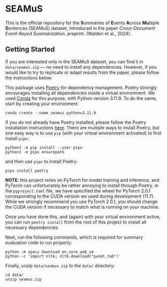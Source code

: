 # SEAMuS

This is the official repository for the **S**ummaries of **E**vents **A**cross **Mu**ltiple **S**entences (SEAMuS) dataset, introduced in the paper *Cross-Document Event-Keyed Summarization*. preprint. (Walden et al., 2024).

## Getting Started

If you are interested only in the SEAMuS dataset, you can find it in `data/seamus.zip` &mdash; no need to install any dependencies. However, if you would like to try to replicate or adapt results from the paper, please follow the instructions below.

This package uses [Poetry](https://python-poetry.org/) for dependency management. Poetry strongly encourages installing all dependencies inside a virtual environment. We used [Conda](https://www.anaconda.com/download/) for this purpose, with Python version 3.11.9. To do the same, start by creating your environment:

```
conda create --name seamus python=3.11.9
```

If you do not already have Poetry installed, please follow the Poetry installation instructions [here](https://python-poetry.org/docs/#installation). There are multiple ways to install Poetry, but one easy way is to use `pip` (with your virtual environment activated) to first install `pipx`:

```
python3 -m pip install --user pipx
python3 -m pipx ensurepath
```

and then use `pipx` to install Poetry:

```
pipx install poetry
```

**NOTE**: this project relies on PyTorch for model training and inference, and PyTorch can unfortunately be rather annoying to install through Poetry. In the `pyproject.toml` file, we have specified the wheel for PyTorch 2.0.1 corresponding to the CUDA version we used during development (11.7). While we strongly recommend you use PyTorch 2.0.1, you should change the CUDA version if necessary to match what is running on your machine.

Once you have done this, and (again) with your virtual environment active, you can run `poetry install` from the root of this project to install all necessary dependencies.

Next, run the following commands, which is required for summary evaluation code to run properly:
```
python -m spacy download en_core_web_sm
python -c 'import nltk; nltk.download("punkt_tab")'
```

Finally, unzip `data/seamus.zip` to the `data/` directory:

```
cd data/
unzip seamus.zip
```
